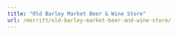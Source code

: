```yaml
---
title: "Old Barley Market Beer & Wine Store"
url: /merritt/old-barley-market-beer-and-wine-store/
---
```

